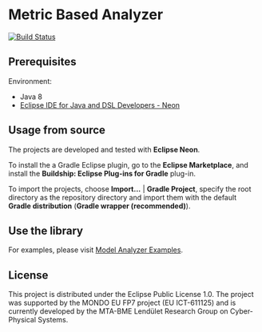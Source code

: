 # Metric Based Analyzer

[![Build Status](https://travis-ci.org/FTSRG/model-analyzer.svg)](https://travis-ci.org/FTSRG/model-analyzer)

## Prerequisites

Environment:
 * Java 8
 * [Eclipse IDE for Java and DSL Developers - Neon](http://www.eclipse.org/downloads/packages/eclipse-ide-java-and-dsl-developers/neon1a)

## Usage from source

The projects are developed and tested with **Eclipse Neon**.

To install the a Gradle Eclipse plugin, go to the **Eclipse Marketplace**, and install the **Buildship: Eclipse Plug-ins for Gradle** plug-in.

To import the projects, choose **Import...** | **Gradle Project**, specify the root directory as the repository directory and import them with the default **Gradle distribution** (**Gradle wrapper (recommended)**).

## Use the library

For examples, please visit [Model Analyzer Examples](https://github.com/ZsoltKovari/model-analyzer-examples).

## License

This project is distributed under the Eclipse Public License 1.0. The project was supported by the MONDO EU FP7 project (EU ICT-611125) and is currently developed by the MTA-BME Lendület Research Group on Cyber-Physical Systems.
